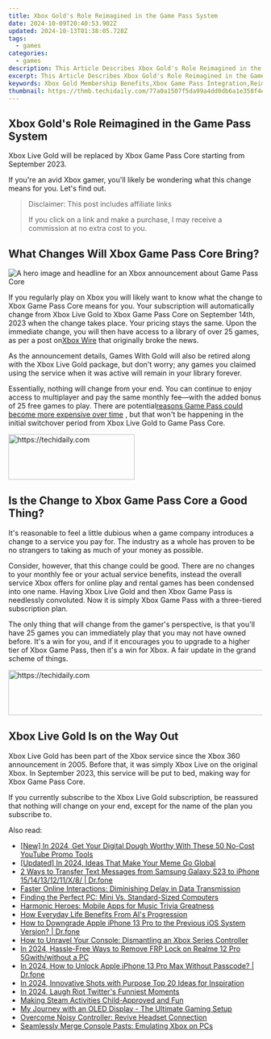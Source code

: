 ```yaml
---
title: Xbox Gold's Role Reimagined in the Game Pass System
date: 2024-10-09T20:40:53.902Z
updated: 2024-10-13T01:38:05.728Z
tags:
  - games
categories:
  - games
description: This Article Describes Xbox Gold's Role Reimagined in the Game Pass System
excerpt: This Article Describes Xbox Gold's Role Reimagined in the Game Pass System
keywords: Xbox Gold Membership Benefits,Xbox Game Pass Integration,Reimagined Gaming Subscriptions,Modernizing Xbox Membership,Subscription Gaming Services Comparison,Enhanced Value for Xbox Members,Digital Gaming Lifestyle Evolution
thumbnail: https://thmb.techidaily.com/77a0a1507f5da99a4dd0db6a1e358f4e656bf9fb2de63da75eb278005236e188.jpg
---
```


## Xbox Gold's Role Reimagined in the Game Pass System

 Xbox Live Gold will be replaced by Xbox Game Pass Core starting from September 2023.

 If you're an avid Xbox gamer, you'll likely be wondering what this change means for you. Let's find out.

>  Disclaimer: This post includes affiliate links
>
>  If you click on a link and make a purchase, I may receive a commission at no extra cost to you.
>

## What Changes Will Xbox Game Pass Core Bring?

![A hero image and headline for an Xbox announcement about Game Pass Core](https://static1.makeuseofimages.com/wordpress/wp-content/uploads/2023/07/game-pass-core-announcement.jpg)

 If you regularly play on Xbox you will likely want to know what the change to Xbox Game Pass Core means for you. Your subscription will automatically change from Xbox Live Gold to Xbox Game Pass Core on September 14th, 2023 when the change takes place. Your pricing stays the same. Upon the immediate change, you will then have access to a library of over 25 games, as per a post on[Xbox Wire](https://news.xbox.com/en-us/2023/07/17/xbox-game-pass-core/) that originally broke the news.

 As the announcement details, Games With Gold will also be retired along with the Xbox Live Gold package, but don't worry; any games you claimed using the service when it was active will remain in your library forever.

 Essentially, nothing will change from your end. You can continue to enjoy access to multiplayer and pay the same monthly fee—with the added bonus of 25 free games to play. There are potential[reasons Game Pass could become more expensive over time](https://www.makeuseof.com/reasons-xbox-game-pass-will-get-more-expensive/) , but that won't be happening in the initial switchover period from Xbox Live Gold to Game Pass Core.

<!-- affiliate ads begin -->
<a href="https://bluettius.sjv.io/c/5597632/2139107/17108" target="_top" id="2139107">
  <img src="//a.impactradius-go.com/display-ad/17108-2139107" border="0" alt="https://techidaily.com" width="250" height="90"/>
</a>
<img height="0" width="0" src="https://bluettius.sjv.io/i/5597632/2139107/17108" style="position:absolute;visibility:hidden;" border="0" />
<!-- affiliate ads end -->

## Is the Change to Xbox Game Pass Core a Good Thing?

 It's reasonable to feel a little dubious when a game company introduces a change to a service you pay for. The industry as a whole has proven to be no strangers to taking as much of your money as possible.

 Consider, however, that this change could be good. There are no changes to your monthly fee or your actual service benefits, instead the overall service Xbox offers for online play and rental games has been condensed into one name. Having Xbox Live Gold and then Xbox Game Pass is needlessly convoluted. Now it is simply Xbox Game Pass with a three-tiered subscription plan.

 The only thing that will change from the gamer's perspective, is that you'll have 25 games you can immediately play that you may not have owned before. It's a win for you, and if it encourages you to upgrade to a higher tier of Xbox Game Pass, then it's a win for Xbox. A fair update in the grand scheme of things.

<!-- affiliate ads begin -->
<a href="https://appsumo.8odi.net/c/5597632/2151869/7443" target="_top" id="2151869">
  <img src="//a.impactradius-go.com/display-ad/7443-2151869" border="0" alt="https://techidaily.com" width="728" height="90"/>
</a>
<img height="0" width="0" src="https://appsumo.8odi.net/i/5597632/2151869/7443" style="position:absolute;visibility:hidden;" border="0" />
<!-- affiliate ads end -->

## Xbox Live Gold Is on the Way Out

 Xbox Live Gold has been part of the Xbox service since the Xbox 360 announcement in 2005\. Before that, it was simply Xbox Live on the original Xbox. In September 2023, this service will be put to bed, making way for Xbox Game Pass Core.

 If you currently subscribe to the Xbox Live Gold subscription, be reassured that nothing will change on your end, except for the name of the plan you subscribe to.

<ins class="adsbygoogle"
     style="display:block"
     data-ad-format="autorelaxed"
     data-ad-client="ca-pub-7571918770474297"
     data-ad-slot="1223367746"></ins>

<ins class="adsbygoogle"
     style="display:block"
     data-ad-client="ca-pub-7571918770474297"
     data-ad-slot="8358498916"
     data-ad-format="auto"
     data-full-width-responsive="true"></ins>

<span class="atpl-alsoreadstyle">Also read:</span>
<div><ul>
<li><a href="https://eaxpv-info.techidaily.com/new-in-2024-get-your-digital-dough-worthy-with-these-50-no-cost-youtube-promo-tools/"><u>[New] In 2024, Get Your Digital Dough Worthy With These 50 No-Cost YouTube Promo Tools</u></a></li>
<li><a href="https://fox-glue.techidaily.com/updated-in-2024-ideas-that-make-your-meme-go-global/"><u>[Updated] In 2024, Ideas That Make Your Meme Go Global</u></a></li>
<li><a href="https://blog-min.techidaily.com/2-ways-to-transfer-text-messages-from-samsung-galaxy-s23-to-iphone-1514131211x8-drfone-by-drfone-transfer-from-android-transfer-from-android/"><u>2 Ways to Transfer Text Messages from Samsung Galaxy S23 to iPhone 15/14/13/12/11/X/8/ | Dr.fone</u></a></li>
<li><a href="https://games-able.techidaily.com/faster-online-interactions-diminishing-delay-in-data-transmission/"><u>Faster Online Interactions: Diminishing Delay in Data Transmission</u></a></li>
<li><a href="https://games-able.techidaily.com/finding-the-perfect-pc-mini-vs-standard-sized-computers/"><u>Finding the Perfect PC: Mini Vs. Standard-Sized Computers</u></a></li>
<li><a href="https://games-able.techidaily.com/harmonic-heroes-mobile-apps-for-music-trivia-greatness/"><u>Harmonic Heroes: Mobile Apps for Music Trivia Greatness</u></a></li>
<li><a href="https://tech-haven.techidaily.com/how-everyday-life-benefits-from-ais-progression/"><u>How Everyday Life Benefits From AI's Progression</u></a></li>
<li><a href="https://techidaily.com/how-to-downgrade-apple-iphone-13-pro-to-the-previous-ios-system-version-drfone-by-drfone-ios-system-repair-ios-system-repair/"><u>How to Downgrade Apple iPhone 13 Pro to the Previous iOS System Version? | Dr.fone</u></a></li>
<li><a href="https://games-able.techidaily.com/how-to-unravel-your-console-dismantling-an-xbox-series-controller/"><u>How to Unravel Your Console: Dismantling an Xbox Series Controller</u></a></li>
<li><a href="https://android-frp.techidaily.com/in-2024-hassle-free-ways-to-remove-frp-lock-on-realme-12-pro-5gwithwithout-a-pc-by-drfone-android/"><u>In 2024, Hassle-Free Ways to Remove FRP Lock on Realme 12 Pro 5Gwith/without a PC</u></a></li>
<li><a href="https://iphone-unlock.techidaily.com/in-2024-how-to-unlock-apple-iphone-13-pro-max-without-passcode-drfone-by-drfone-ios/"><u>In 2024, How to Unlock Apple iPhone 13 Pro Max Without Passcode? | Dr.fone</u></a></li>
<li><a href="https://instagram-clips.techidaily.com/in-2024-innovative-shots-with-purpose-top-20-ideas-for-inspiration/"><u>In 2024, Innovative Shots with Purpose Top 20 Ideas for Inspiration</u></a></li>
<li><a href="https://twitter-videos.techidaily.com/in-2024-laugh-riot-twitters-funniest-moments/"><u>In 2024, Laugh Riot Twitter's Funniest Moments</u></a></li>
<li><a href="https://games-able.techidaily.com/making-steam-activities-child-approved-and-fun/"><u>Making Steam Activities Child-Approved and Fun</u></a></li>
<li><a href="https://games-able.techidaily.com/my-journey-with-an-oled-display-the-ultimate-gaming-setup/"><u>My Journey with an OLED Display - The Ultimate Gaming Setup</u></a></li>
<li><a href="https://games-able.techidaily.com/overcome-noisy-controller-revive-headset-connection/"><u>Overcome Noisy Controller: Revive Headset Connection</u></a></li>
<li><a href="https://games-able.techidaily.com/seamlessly-merge-console-pasts-emulating-xbox-on-pcs/"><u>Seamlessly Merge Console Pasts: Emulating Xbox on PCs</u></a></li>
</ul></div>

